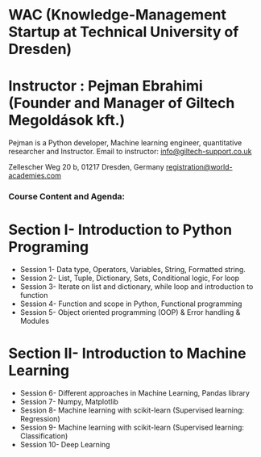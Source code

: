 # WAC (Knowledge-Management Startup at Technical University of Dresden)
# Instructor : Pejman Ebrahimi (Founder and Manager of Giltech Megoldások kft.)
Pejman is a Python developer, Machine learning engineer, quantitative researcher and Instructor.
Email to instructor: info@giltech-support.co.uk

Zellescher Weg 20 b, 01217 Dresden, Germany registration@world-academies.com

### Course Content and Agenda:

# Section I- Introduction to Python Programing
* Session 1- Data type, Operators, Variables, String, Formatted string.
* Session 2- List, Tuple, Dictionary, Sets, Conditional logic, For loop
* Session 3- Iterate on list and dictionary, while loop and introduction to function
* Session 4- Function and scope in Python, Functional programming
* Session 5- Object oriented programming (OOP) & Error handling & Modules
# Section II- Introduction to Machine Learning
* Session 6- Different approaches in Machine Learning, Pandas library
* Session 7- Numpy, Matplotlib
* Session 8- Machine learning with scikit-learn (Supervised learning: Regression)
* Session 9- Machine learning with scikit-learn (Supervised learning: Classification)
* Session 10- Deep Learning
